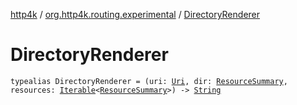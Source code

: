 [http4k](../index.md) / [org.http4k.routing.experimental](index.md) / [DirectoryRenderer](./-directory-renderer.md)

# DirectoryRenderer

`typealias DirectoryRenderer = (uri: `[`Uri`](../org.http4k.core/-uri/index.md)`, dir: `[`ResourceSummary`](-resource-summary/index.md)`, resources: `[`Iterable`](https://kotlinlang.org/api/latest/jvm/stdlib/kotlin.collections/-iterable/index.html)`<`[`ResourceSummary`](-resource-summary/index.md)`>) -> `[`String`](https://kotlinlang.org/api/latest/jvm/stdlib/kotlin/-string/index.html)
